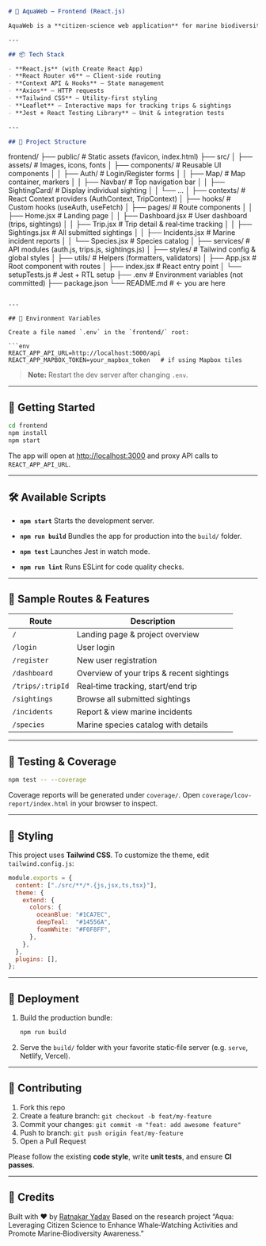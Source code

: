 ```markdown
# 🌊 AquaWeb – Frontend (React.js)

AquaWeb is a **citizen‑science web application** for marine biodiversity awareness and whale‑watching activities. This repository contains the **frontend** built with **React.js**, consuming the AquaWeb backend APIs to provide an intuitive, responsive user experience.

---

## 📦 Tech Stack

- **React.js** (with Create React App)  
- **React Router v6** – Client‑side routing  
- **Context API & Hooks** – State management  
- **Axios** – HTTP requests  
- **Tailwind CSS** – Utility‑first styling  
- **Leaflet** – Interactive maps for tracking trips & sightings  
- **Jest + React Testing Library** – Unit & integration tests  

---

## 📁 Project Structure

```

frontend/
├── public/                   # Static assets (favicon, index.html)
├── src/
│   ├── assets/               # Images, icons, fonts
│   ├── components/           # Reusable UI components
│   │   ├── Auth/             # Login/Register forms
│   │   ├── Map/              # Map container, markers
│   │   ├── Navbar/           # Top navigation bar
│   │   ├── SightingCard/     # Display individual sighting
│   │   └── …
│   ├── contexts/             # React Context providers (AuthContext, TripContext)
│   ├── hooks/                # Custom hooks (useAuth, useFetch)
│   ├── pages/                # Route components
│   │   ├── Home.jsx          # Landing page
│   │   ├── Dashboard.jsx     # User dashboard (trips, sightings)
│   │   ├── Trip.jsx          # Trip detail & real‑time tracking
│   │   ├── Sightings.jsx     # All submitted sightings
│   │   ├── Incidents.jsx     # Marine incident reports
│   │   └── Species.jsx       # Species catalog
│   ├── services/             # API modules (auth.js, trips.js, sightings.js)
│   ├── styles/               # Tailwind config & global styles
│   ├── utils/                # Helpers (formatters, validators)
│   ├── App.jsx               # Root component with routes
│   ├── index.jsx             # React entry point
│   └── setupTests.js         # Jest + RTL setup
├── .env                      # Environment variables (not committed)
├── package.json
└── README.md                 # ← you are here

````

---

## 🔐 Environment Variables

Create a file named `.env` in the `frontend/` root:

```env
REACT_APP_API_URL=http://localhost:5000/api
REACT_APP_MAPBOX_TOKEN=your_mapbox_token   # if using Mapbox tiles
````

> **Note:** Restart the dev server after changing `.env`.

---

## 🚀 Getting Started

```bash
cd frontend
npm install
npm start
```

The app will open at [http://localhost:3000](http://localhost:3000) and proxy API calls to `REACT_APP_API_URL`.

---

## 🛠️ Available Scripts

* **`npm start`**
  Starts the development server.

* **`npm run build`**
  Bundles the app for production into the `build/` folder.

* **`npm test`**
  Launches Jest in watch mode.

* **`npm run lint`**
  Runs ESLint for code quality checks.

---

## 🔗 Sample Routes & Features

| Route            | Description                               |
| ---------------- | ----------------------------------------- |
| `/`              | Landing page & project overview           |
| `/login`         | User login                                |
| `/register`      | New user registration                     |
| `/dashboard`     | Overview of your trips & recent sightings |
| `/trips/:tripId` | Real‑time tracking, start/end trip        |
| `/sightings`     | Browse all submitted sightings            |
| `/incidents`     | Report & view marine incidents            |
| `/species`       | Marine species catalog with details       |

---

## 🧪 Testing & Coverage

```bash
npm test -- --coverage
```

Coverage reports will be generated under `coverage/`. Open `coverage/lcov-report/index.html` in your browser to inspect.

---

## 🎨 Styling

This project uses **Tailwind CSS**. To customize the theme, edit `tailwind.config.js`:

```js
module.exports = {
  content: ["./src/**/*.{js,jsx,ts,tsx}"],
  theme: {
    extend: {
      colors: {
        oceanBlue: "#1CA7EC",
        deepTeal:  "#14556A",
        foamWhite: "#F0F8FF",
      },
    },
  },
  plugins: [],
};
```

---

## 🧭 Deployment

1. Build the production bundle:

   ```bash
   npm run build
   ```
2. Serve the `build/` folder with your favorite static‑file server (e.g. `serve`, Netlify, Vercel).

---

## 🤝 Contributing

1. Fork this repo
2. Create a feature branch: `git checkout -b feat/my-feature`
3. Commit your changes: `git commit -m "feat: add awesome feature"`
4. Push to branch: `git push origin feat/my-feature`
5. Open a Pull Request

Please follow the existing **code style**, write **unit tests**, and ensure **CI passes**.

---

## 🧠 Credits

Built with ❤️ by [Ratnakar Yadav](https://github.com/ratn7921)
Based on the research project “Aqua: Leveraging Citizen Science to Enhance Whale‑Watching Activities and Promote Marine‑Biodiversity Awareness.”

```
```
